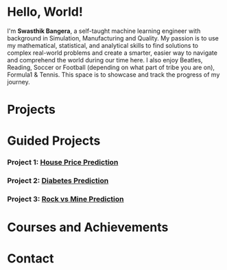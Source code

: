 # Hello, World!

I'm <b>Swasthik Bangera</b>, a self-taught machine learning engineer with background in Simulation, Manufacturing and Quality. My passion is to use my mathematical, statistical, and analytical skills to find solutions to complex real-world problems and create a smarter, easier way to navigate and comprehend the world during our time here. I also enjoy Beatles, Reading, Soccer or Football (depending on what part of tribe you are on), Formula1 & Tennis. This space is to showcase and track the progress of my journey.

# Projects



# Guided Projects

### Project 1: [House Price Prediction](https://github.com/SwasthikBangera/HousingPrice)
### Project 2: [Diabetes Prediction](https://github.com/SwasthikBangera/DiabetesDetection)
### Project 3: [Rock vs Mine Prediction](https://github.com/SwasthikBangera/MinePrediction)

# Courses and Achievements



# Contact 


